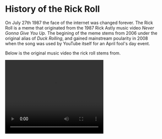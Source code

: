 <body>
  <h1> History of the Rick Roll </h1>
  <p1> On July 27th 1987 the face of the internet was changed forever. The Rick Roll is a meme that originated from the 1987 Rick Astly music video</p1><i> Never Gonna Give You Up.</i> <p2>The begining of the meme stems from 2006 under the original alias of <i>Duck Rolling</i>, and gained mainstream poularity in 2008 when the song was used by YouTube itself for an April fool's day event.</p2>
    
    
  <p3> Below is the original music video the rick roll stems from. </p3>
    
 <video width="320" height="240" controls>
  <source src="Y2Mate.is - Rick Astley - Never Gonna Give You Up (Official Music Video)-dQw4w9WgXcQ-480p-1654732590863.mp4" type="video/mp4">
</video>
  </body>

